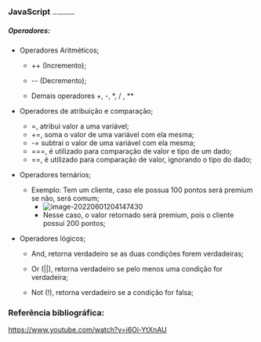 ### JavaScript <img src="https://media4.giphy.com/media/ln7z2eWriiQAllfVcn/giphy.gif?cid=ecf05e47q6j6a2cl66kxask4f6u7pfdr5g3af49nnmqpprol&rid=giphy.gif&ct=s" alt="React Js Sticker by EscuelaDevRock" style="zoom:15%;" />

##### Operadores:  

- Operadores Aritméticos; 

  - ++ (Incremento);

  - -- (Decremento);
  - Demais operadores +, -, *, / , **

- Operadores de atribuição e comparação; 

  - =, atribui valor a uma variável; 
  - +=, soma o valor de uma variável com ela mesma; 
  - -= subtrai o valor de uma variável com ela mesma;
  - ===, é utilizado para comparação de valor e tipo de um dado;
  - ==, é utilizado para comparação de valor, ignorando o tipo do dado;

- Operadores ternários; 

  - Exemplo: Tem um cliente, caso ele possua 100 pontos será premium se não, será comum; 
    - ![image-20220601204147430](C:\Users\gusta\AppData\Roaming\Typora\typora-user-images\image-20220601204147430.png)
    - Nesse caso, o valor retornado será premium, pois o cliente possui 200 pontos;

- Operadores lógicos; 

  - And, retorna verdadeiro se as duas condições forem verdadeiras; 

  - Or (||), retorna verdadeiro se pelo menos uma condição for verdadeira; 

  - Not (!), retorna verdadeiro se a condição for falsa; 

    

### Referência bibliográfica: 

https://www.youtube.com/watch?v=i6Oi-YtXnAU 

